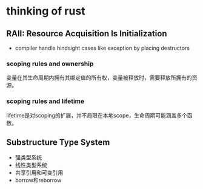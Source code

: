# thinking of rust

## RAII: Resource Acquisition Is Initialization

+ compiler handle hindsight cases like exception by placing destructors

### scoping rules and ownership

变量在其生命周期内拥有其绑定值的所有权，变量被释放时，需要释放所拥有的资源。

### scoping rules and lifetime

lifetime是对scoping的扩展，并不局限在本地scope，生命周期可能涵盖多个函数。

## Substructure Type System

+ 强类型系统
+ 线性类型系统
+ 共享引用和可变引用
+ borrow和reborrow

